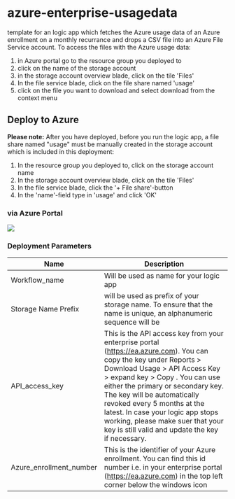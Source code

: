 # azure-enterprise-usagedata
template for an logic app which fetches the Azure usage data of an Azure enrollment on a monthly recurrance and drops a CSV file into an Azure File Service account. 
To access the files with the Azure usage data:
1. in Azure portal go to the resource group you deployed to
2. click on the name of the storage account
3. in the storage account overview blade, click on the tile 'Files'
4. In the file service blade, click on the file share named 'usage'
5. click on the file you want to download and select download from the context menu

## Deploy to Azure

**Please note:** After you have deployed, before you run the logic app, a file share named "usage" must be manually created in the storage account which is included in this deployment:
1. In the resource group you deployed to, click on the storage account name
2. In the storage account overview blade, click on the tile 'Files'
3. In the file service blade, click the '+ File share'-button
4. In the 'name'-field type in 'usage' and click 'OK'

### via Azure Portal

<a href="https://portal.azure.com/#create/Microsoft.Template/uri/https%3A%2F%2Fraw.githubusercontent.com%2Fsimonschwingel%2Fazure-enterprise-usagedata%2Fmaster%2Ftemplate.json" target="_blank">
    <img src="http://azuredeploy.net/deploybutton.png"/>
</a>

### Deployment Parameters

| Name          | Description                             |
| ------------- | ------------- | 
| Workflow_name | Will be used as name for your logic app |
| Storage Name Prefix | will be used as prefix of your storage name. To ensure that the name is unique, an alphanumeric sequence will be | | appended to the prefix for your final storage account name. |
| API_access_key | This is the API access key from your enterprise portal (https://ea.azure.com). You can copy the key under Reports > Download Usage > API Access Key > expand key > Copy . You can use either the primary or secondary key. The key will be automatically revoked every 5 months at the latest. In case your logic app stops working, please make suer that your key is still valid and update the key if necessary. |
| Azure_enrollment_number | This is the identifier of your Azure enrollment. You can find this id number i.e. in your enterprise portal (https://ea.azure.com) in the top left corner below the windows icon |
